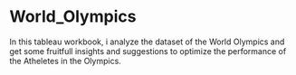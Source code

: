 # World_Olympics
In this tableau workbook, i analyze the dataset of the World Olympics and get some fruitfull insights and suggestions to optimize the performance of the Atheletes in the Olympics.
